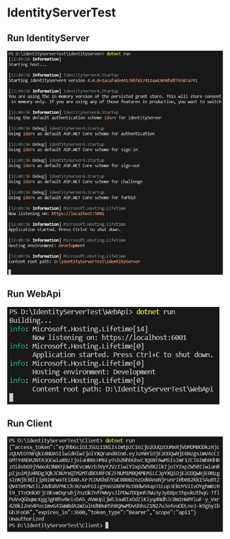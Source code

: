 # IdentityServerTest
## Run IdentityServer
![](/images/IdentityServer.png)
## Run WebApi
![](/images/WebApi.png)
## Run Client
![](/images/Client.png)
